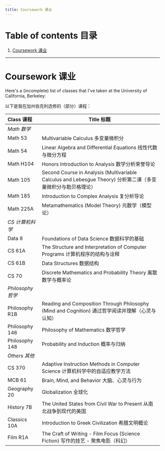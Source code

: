 ```yaml
---
title: Coursework 课业
---
```


# Table of contents 目录

1. [Coursework 课业](#coursework-课业)

***

# Coursework 课业

Here's a (incomplete) list of classes that I've taken at the University of California, Berkeley:

以下是我在加州伯克利选修的（部分）课程：

| Class 课程 | Title 标题 |
| :--- | --- |
| *Math 数学* | |
| Math 53 | Multivariable Calculus 多变量微积分 |
| Math 54 | Linear Algebra and Differential Equations 线性代数与微分方程 |
| Math H104 | Honors Introduction to Analysis 数学分析荣誉导论 |
| Math 105 | Second Course in Analysis (Multivariable Calculus and Lebesgue Theory) 分析第二课（多变量微积分与勒贝格理论） |
| Math 185 | Introduction to Complex Analysis 复分析导论 |
| Math 225A | Metamathematics (Model Theory) 元数学（模型论） |
| *CS 计算机科学* | |
| Data 8 | Foundations of Data Science 数据科学的基础 |
| CS 61A | The Structure and Interpretation of Computer Programs 计算机程序的结构与诠释 |
| CS 61B | Data Structures 数据结构 |
| CS 70 | Discrete Mathematics and Probability Theory 离散数学与概率论 |
| *Philosophy 哲学* | |
| Philosophy R1B | Reading and Composition Through Philosophy (Mind and Cognition) 通过哲学阅读并理解（心灵与认知）|
| Philosophy 146 | Philosophy of Mathematics 数学哲学 |
| Philosophy 148 | Probability and Induction 概率与归纳 |
| *Others 其他* | |
| CS 370 | Adaptive Instruction Methods in Computer Science 计算机科学中的自适应教学方法 |
| MCB 61 | Brain, Mind, and Behavior 大脑、心灵与行为 |
| Geography 20 | Globalization 全球化 |
| History 7B | The United States from Civil War to Present 从南北战争到现代的美国 |
| Classics 10A | Introduction to Greek Civilization 希腊文明概论 |
| Film R1A | The Craft of Writing - Film Focus (Science Fiction) 写作的技艺 - 聚焦电影（科幻） |